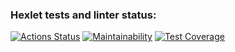 ### Hexlet tests and linter status:
[![Actions Status](https://github.com/di-ops/java-project-72/workflows/hexlet-check/badge.svg)](https://github.com/di-ops/java-project-72/actions)
[![Maintainability](https://api.codeclimate.com/v1/badges/fb19ecbb3f69d44cafe1/maintainability)](https://codeclimate.com/github/di-ops/java-project-72/maintainability)
[![Test Coverage](https://api.codeclimate.com/v1/badges/fb19ecbb3f69d44cafe1/test_coverage)](https://codeclimate.com/github/di-ops/java-project-72/test_coverage)